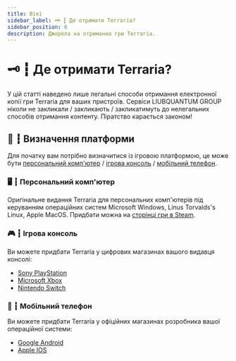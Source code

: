 ```yaml
---
title: Вікі
sidebar_label: 🗝️ ┇ Де отримати Terraria?
sidebar_position: 6
description: Джерела на отриманна гри Terraria.
---
```

# 🗝️ ┇ Де отримати Terraria?

У цій статті наведено лише легальні способи отримання електронної копії гри Terraria для ваших пристроїв. Сервіси LIUBQUANTUM GROUP ніколи не закликали / закликають / закликатимуть до нелегальних способів отримання контенту. Піратство карається законом!

## 🤔 ┇ Визначення платформи

Для початку вам потрібно визначитися із ігровою платформою, це може бути [персональний комп&#39;ютер](/get-terraria#%EF%B8%8F--персональний-компютер) / [ігрова консоль](/get-terraria#--ігрова-консоль) / [мобільний телефон](/get-terraria#--мобільний-телефон).

### 🖥️ ┇ Персональний комп'ютер

Оригінальне видання Terraria для персональних комп'ютерів під керуванням операційних систем Microsoft Windows, Linus Torvalds's Linux, Apple MacOS. Придбати можна на [сторінці гри в Steam](https://store.steampowered.com/app/105600/).

### 🎮 ┇ Ігрова консоль

Ви можете придбати Terraria у цифрових магазинах вашого видавця консолі:

* [Sony PlayStation](https://store.playstation.com/en-us/product/UP4040-CUSA00740_00-TERRARIA00000001)
* [Microsoft Xbox](https://www.microsoft.com/en-us/p/terraria/btnps60n3114#activetab=pivot:overviewtab)
* [Nintendo Switch](https://www.nintendo.com/games/detail/terraria-switch/)

### 📱 ┇ Мобільний телефон

Ви можете придбати Terraria у офіційних магазинах розробника вашої операційної системи:

* [Google Android](https://play.google.com/store/apps/details?id=com.and.games505.TerrariaPaid)
* [Apple IOS](https://apps.apple.com/us/app/terraria/id640364616)